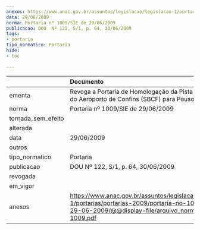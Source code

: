 ```yaml
---
anexos: https://www.anac.gov.br/assuntos/legislacao/legislacao-1/portarias/portarias-2009/portaria-no-1009-sie-de-29-06-2009/@@display-file/arquivo_norma/PA2009-1009.pdf
data: 29/06/2009
norma: Portaria nº 1009/SIE de 29/06/2009
publicacao: DOU  Nº 122, S/1, p. 64, 30/06/2009
tags:
- portaria
tipo_normatico: Portaria
hide: 
- toc 
 
---
```


|                    | Documento                                                                                                                                                         |
|:-------------------|:------------------------------------------------------------------------------------------------------------------------------------------------------------------|
| ementa             | Revoga a Portaria de Homologação da Pista de Taxi "A" do Aeroporto de Confins (SBCF) para Pouso eventual.                                                         |
| norma              | Portaria nº 1009/SIE de 29/06/2009                                                                                                                                |
| tornada_sem_efeito |                                                                                                                                                                   |
| alterada           |                                                                                                                                                                   |
| data               | 29/06/2009                                                                                                                                                        |
| outros             |                                                                                                                                                                   |
| tipo_normatico     | Portaria                                                                                                                                                          |
| publicacao         | DOU  Nº 122, S/1, p. 64, 30/06/2009                                                                                                                               |
| revogada           |                                                                                                                                                                   |
| em_vigor           |                                                                                                                                                                   |
| anexos             | https://www.anac.gov.br/assuntos/legislacao/legislacao-1/portarias/portarias-2009/portaria-no-1009-sie-de-29-06-2009/@@display-file/arquivo_norma/PA2009-1009.pdf |